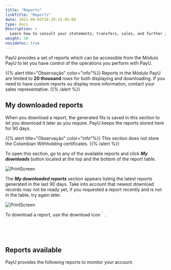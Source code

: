 ```yaml
---
title: "Reports"
linkTitle: "Reports"
date: 2021-09-03T16:29:25-05:00
type: docs
Description: >
  Learn how to consult your statements, transfers, sales, and further information your shop may require to meet regulations.
weight: 50
nosidetoc: true
---
```


PayU provides a set of reports which can be accessible from the Módulo PayU to let you have control of the operations you perform with PayU.

{{% alert title="Observação" color="info"%}}
Reports in the Módulo PayU are limited to **20 thousand** rows for both displaying and downloading. If you need to have custom reports ou display more information, contact your sales representative.
{{% /alert %}}

## My downloaded reports
When you download a report, the generated fils is saved in this section to let you download it later as you require. PayU keeps the reports stored here for 90 days.

{{% alert title="Observação" color="info"%}}
This section does not store the Colombian Withholding certificates.
{{% /alert %}}

To open this section, go to any of the available reports and click _**My downloads**_ button located at the top and the bottom of the report table.

![PrintScreen](/assets/Reports/Reports_01.png)

The _**My downloaded reports**_ section appears listing the latest reports generated in the last 90 days. Take into account that newest download records may not be ready yet, if you requested a report recently and is not in the table, try again later.

![PrintScreen](/assets/Reports/Reports_02.png)

To download a report, use the download icon <img src="/assets/Reports/Reports_03.png" width="2%" style="vertical-align: top;"/>.

## Reports available
PayU provides the following reports to monitor your account.